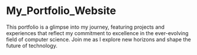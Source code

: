 # My_Portfolio_Website
 This portfolio is a glimpse into my journey, featuring projects and experiences that reflect my commitment to excellence in the ever-evolving field of computer science. Join me as I explore new horizons and shape the future of technology.
